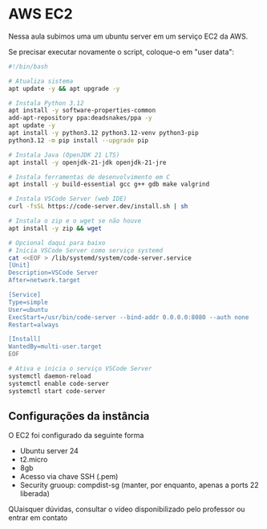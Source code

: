 # AWS EC2

Nessa aula subimos uma um ubuntu server em um serviço EC2 da AWS.

Se precisar executar novamente o script, coloque-o em "user data":

```sh
#!/bin/bash

# Atualiza sistema
apt update -y && apt upgrade -y

# Instala Python 3.12
apt install -y software-properties-common
add-apt-repository ppa:deadsnakes/ppa -y
apt update -y
apt install -y python3.12 python3.12-venv python3-pip
python3.12 -m pip install --upgrade pip

# Instala Java (OpenJDK 21 LTS)
apt install -y openjdk-21-jdk openjdk-21-jre

# Instala ferramentas de desenvolvimento em C
apt install -y build-essential gcc g++ gdb make valgrind

# Instala VSCode Server (web IDE)
curl -fsSL https://code-server.dev/install.sh | sh

# Instala o zip e o wget se não houve
apt install -y zip && wget

# Opcional daqui para baixo
# Inicia VSCode Server como serviço systemd
cat <<EOF > /lib/systemd/system/code-server.service
[Unit]
Description=VSCode Server
After=network.target

[Service]
Type=simple
User=ubuntu
ExecStart=/usr/bin/code-server --bind-addr 0.0.0.0:8080 --auth none
Restart=always

[Install]
WantedBy=multi-user.target
EOF

# Ativa e inicia o serviço VSCode Server
systemctl daemon-reload
systemctl enable code-server
systemctl start code-server
```


## Configurações da instância

O EC2 foi configurado da seguinte forma

- Ubuntu server 24
- t2.micro
- 8gb 
- Acesso via chave SSH (.pem)
- Security gruoup: compdist-sg (manter, por enquanto, apenas a ports 22 liberada)


QUaisquer dúvidas, consultar o vídeo disponibilizado pelo professor ou entrar em contato
